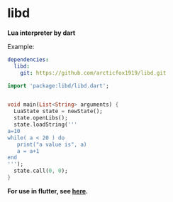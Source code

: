 # libd

**Lua interpreter by dart**

Example:

```yaml
dependencies:
  libd:
    git: https://github.com/arcticfox1919/libd.git
```

```dart
import 'package:libd/libd.dart';


void main(List<String> arguments) {
  LuaState state = newState();
  state.openLibs();
  state.loadString('''
a=10
while( a < 20 ) do
   print("a value is", a)
   a = a+1
end
''');
  state.call(0, 0);
}
```

**For use in flutter, see [here](https://github.com/arcticfox1919/libd_flutter).**
